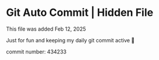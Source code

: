 # Git Auto Commit | Hidden File

This file was added Feb 12, 2025

Just for fun and keeping my daily git commit active 🤪

commit number: 434233
